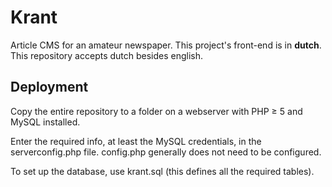 # Krant
Article CMS for an amateur newspaper.
This project's front-end is in **dutch**. This repository accepts dutch besides english.

## Deployment
Copy the entire repository to a folder on a webserver with PHP ≥ 5 and MySQL installed.

Enter the required info, at least the MySQL credentials, in the serverconfig.php file. config.php generally does not need to be configured.

To set up the database, use krant.sql (this defines all the required tables).